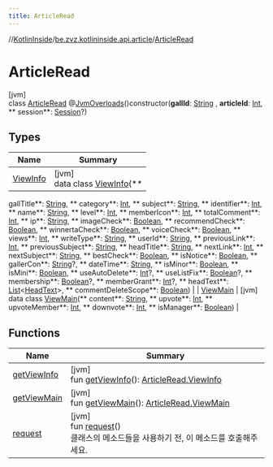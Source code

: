 ```yaml
---
title: ArticleRead
---
```

//[KotlinInside](../../../index.html)/[be.zvz.kotlininside.api.article](../index.html)/[ArticleRead](index.html)

# ArticleRead

[jvm]\
class [ArticleRead](index.html)
@[JvmOverloads](https://kotlinlang.org/api/latest/jvm/stdlib/kotlin.jvm/-jvm-overloads/index.html)()constructor(**gallId**: [String](https://kotlinlang.org/api/latest/jvm/stdlib/kotlin/-string/index.html)
, **articleId**: [Int](https://kotlinlang.org/api/latest/jvm/stdlib/kotlin/-int/index.html), **
session**: [Session](../../be.zvz.kotlininside.session/-session/index.html)?)

## Types

| Name | Summary |
|---|---|
| [ViewInfo](-view-info/index.html) | [jvm]<br>data class [ViewInfo](-view-info/index.html)(**
gallTitle**: [String](https://kotlinlang.org/api/latest/jvm/stdlib/kotlin/-string/index.html), **
category**: [Int](https://kotlinlang.org/api/latest/jvm/stdlib/kotlin/-int/index.html), **
subject**: [String](https://kotlinlang.org/api/latest/jvm/stdlib/kotlin/-string/index.html), **
identifier**: [Int](https://kotlinlang.org/api/latest/jvm/stdlib/kotlin/-int/index.html), **
name**: [String](https://kotlinlang.org/api/latest/jvm/stdlib/kotlin/-string/index.html), **
level**: [Int](https://kotlinlang.org/api/latest/jvm/stdlib/kotlin/-int/index.html), **
memberIcon**: [Int](https://kotlinlang.org/api/latest/jvm/stdlib/kotlin/-int/index.html), **
totalComment**: [Int](https://kotlinlang.org/api/latest/jvm/stdlib/kotlin/-int/index.html), **
ip**: [String](https://kotlinlang.org/api/latest/jvm/stdlib/kotlin/-string/index.html), **
imageCheck**: [Boolean](https://kotlinlang.org/api/latest/jvm/stdlib/kotlin/-boolean/index.html), **
recommendCheck**: [Boolean](https://kotlinlang.org/api/latest/jvm/stdlib/kotlin/-boolean/index.html), **
winnertaCheck**: [Boolean](https://kotlinlang.org/api/latest/jvm/stdlib/kotlin/-boolean/index.html), **
voiceCheck**: [Boolean](https://kotlinlang.org/api/latest/jvm/stdlib/kotlin/-boolean/index.html), **
views**: [Int](https://kotlinlang.org/api/latest/jvm/stdlib/kotlin/-int/index.html), **
writeType**: [String](https://kotlinlang.org/api/latest/jvm/stdlib/kotlin/-string/index.html), **
userId**: [String](https://kotlinlang.org/api/latest/jvm/stdlib/kotlin/-string/index.html), **
previousLink**: [Int](https://kotlinlang.org/api/latest/jvm/stdlib/kotlin/-int/index.html), **
previousSubject**: [String](https://kotlinlang.org/api/latest/jvm/stdlib/kotlin/-string/index.html), **
headTitle**: [String](https://kotlinlang.org/api/latest/jvm/stdlib/kotlin/-string/index.html), **
nextLink**: [Int](https://kotlinlang.org/api/latest/jvm/stdlib/kotlin/-int/index.html), **
nextSubject**: [String](https://kotlinlang.org/api/latest/jvm/stdlib/kotlin/-string/index.html), **
bestCheck**: [Boolean](https://kotlinlang.org/api/latest/jvm/stdlib/kotlin/-boolean/index.html), **
isNotice**: [Boolean](https://kotlinlang.org/api/latest/jvm/stdlib/kotlin/-boolean/index.html), **
gallerCon**: [String](https://kotlinlang.org/api/latest/jvm/stdlib/kotlin/-string/index.html)?, **
dateTime**: [String](https://kotlinlang.org/api/latest/jvm/stdlib/kotlin/-string/index.html), **
isMinor**: [Boolean](https://kotlinlang.org/api/latest/jvm/stdlib/kotlin/-boolean/index.html), **
isMini**: [Boolean](https://kotlinlang.org/api/latest/jvm/stdlib/kotlin/-boolean/index.html), **
useAutoDelete**: [Int](https://kotlinlang.org/api/latest/jvm/stdlib/kotlin/-int/index.html)?, **
useListFix**: [Boolean](https://kotlinlang.org/api/latest/jvm/stdlib/kotlin/-boolean/index.html)?, **
membership**: [Boolean](https://kotlinlang.org/api/latest/jvm/stdlib/kotlin/-boolean/index.html)?, **
memberGrant**: [Int](https://kotlinlang.org/api/latest/jvm/stdlib/kotlin/-int/index.html)?, **
headText**: [List](https://kotlinlang.org/api/latest/jvm/stdlib/kotlin.collections/-list/index.html)<[HeadText](../../be.zvz.kotlininside.api.type/-head-text/index.html)>, **
commentDeleteScope**: [Boolean](https://kotlinlang.org/api/latest/jvm/stdlib/kotlin/-boolean/index.html)) |
| [ViewMain](-view-main/index.html) | [jvm]<br>data class [ViewMain](-view-main/index.html)(**
content**: [String](https://kotlinlang.org/api/latest/jvm/stdlib/kotlin/-string/index.html), **
upvote**: [Int](https://kotlinlang.org/api/latest/jvm/stdlib/kotlin/-int/index.html), **
upvoteMember**: [Int](https://kotlinlang.org/api/latest/jvm/stdlib/kotlin/-int/index.html), **
downvote**: [Int](https://kotlinlang.org/api/latest/jvm/stdlib/kotlin/-int/index.html), **
isManager**: [Boolean](https://kotlinlang.org/api/latest/jvm/stdlib/kotlin/-boolean/index.html)) |

## Functions

| Name | Summary |
|---|---|
| [getViewInfo](get-view-info.html) | [jvm]<br>fun [getViewInfo](get-view-info.html)(): [ArticleRead.ViewInfo](-view-info/index.html) |
| [getViewMain](get-view-main.html) | [jvm]<br>fun [getViewMain](get-view-main.html)(): [ArticleRead.ViewMain](-view-main/index.html) |
| [request](request.html) | [jvm]<br>fun [request](request.html)()<br>클래스의 메소드들을 사용하기 전, 이 메소드를 호출해주세요. |

